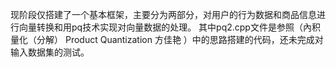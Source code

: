 现阶段仅搭建了一个基本框架，主要分为两部分，对用户的行为数据和商品信息进行向量转换和用pq技术实现对向量数据的处理。
其中pq2.cpp文件是参照（內积量化（分解） Product Quantization 方佳艳 ）中的思路搭建的代码，还未完成对输入数据集的测试。
